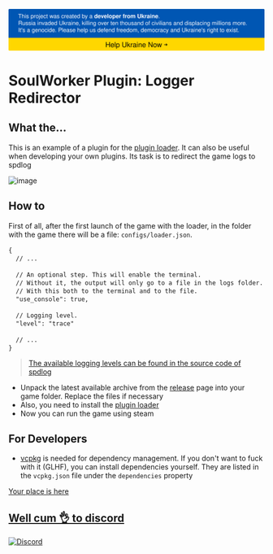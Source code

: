 [![Stand With Ukraine](https://raw.githubusercontent.com/vshymanskyy/StandWithUkraine/main/banner-direct-single.svg)](https://stand-with-ukraine.pp.ua)

# SoulWorker Plugin: Logger Redirector

## What the...

This is an example of a plugin for the [plugin loader](https://github.com/SoulWorkerResearch/swp-loader). It can also be useful when developing your own plugins. Its task is to redirect the game logs to spdlog

![image](https://user-images.githubusercontent.com/10461884/230788524-25814644-efe9-4cfc-a48e-ea07f343b527.png)

## How to

First of all, after the first launch of the game with the loader, in the folder with the game there will be a file: `configs/loader.json`.

```jsonc
{
  // ...

  // An optional step. This will enable the terminal.
  // Without it, the output will only go to a file in the logs folder.
  // With this both to the terminal and to the file.
  "use_console": true, 

  // Logging level.
  "level": "trace"

  // ...
}
```

> [The available logging levels can be found in the source code of spdlog](https://github.com/gabime/spdlog/blob/v1.x/include/spdlog/common.h#L244)

- Unpack the latest available archive from the [release](../../releases) page into your game folder. Replace the files if necessary
- Also, you need to install the [plugin loader](https://github.com/SoulWorkerResearch/swp-launcher)
- Now you can run the game using steam

## For Developers

- [vcpkg](https://vcpkg.io/) is needed for dependency management. If you don't want to fuck with it (GLHF), you can install dependencies yourself. They are listed in the `vcpkg.json` file under the `dependencies` property

[Your place is here](https://github.com/SoulWorkerResearch/swp-sdk)

## [Well cum 👌 to discord](http://discord.gg/SequFJP)

[![Discord](https://img.shields.io/discord/606442027873206292?style=flat-square)](http://discord.gg/SequFJP)
